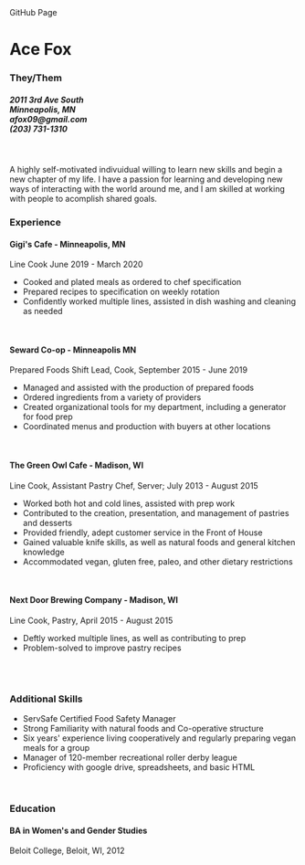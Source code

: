 <html>
<head>
GitHub Page
<link rel= "stylesheet" href="style.css"/>
</Head>
<body>
<h1> Ace Fox </h1>
  <h3>They/Them</h3>
<h5>2011 3rd Ave South
<br>Minneapolis, MN 
<br>
afox09@gmail.com <br>
(203) 731-1310</h5>
<br>
<p>A highly self-motivated indivuidual willing to learn new skills and begin a new chapter of my life.
I have a passion for learning and developing new ways of interacting with the world around me, and I am skilled at working with people to acomplish shared goals. 
  <br>
  <h3>
    Experience
  </h3>
  <h4>Gigi's Cafe - Minneapolis, MN</h4>
  <p>Line Cook June 2019 - March 2020
 <ul>
   <li>Cooked and plated meals as ordered to chef specification</li>
   <li>Prepared recipes to specification on weekly rotation</li>
   <li>Confidently worked multiple lines, assisted in dish washing and cleaning as needed</li>
  </ul>  
  <br>
  <h4>Seward Co-op - Minneapolis MN</h4>
  <p>Prepared Foods Shift Lead, Cook, September 2015 - June 2019
 <ul>
  <li>Managed and assisted with the production of prepared foods</li>
  <li>Ordered ingredients from a variety of providers</li>
  <li>Created organizational tools for my department, including a generator for food prep</li>
  <li>Coordinated menus and production with buyers at other locations</li>
  </ul>
  <br>
  <h4>The Green Owl Cafe -  Madison, WI </h4>
  <p>Line Cook, Assistant Pastry Chef,  Server;  July 2013 - August 2015
  <ul>
  <li>Worked both hot and cold lines, assisted with prep work</li>
  <li>Contributed to the creation, presentation, and management of pastries and desserts</li>
  <li>Provided friendly, adept customer service in the Front of House</li>
  <li>Gained valuable knife skills, as well as natural foods and general kitchen knowledge</li>
  <li>Accommodated vegan, gluten free, paleo, and other dietary restrictions</li>
  </ul>
  <br>
  <h4>Next Door Brewing Company - Madison, WI</h4>
  <p>Line Cook, Pastry, April 2015 - August 2015
<ul>
<li>Deftly worked multiple lines, as well as contributing to prep</li>
<li>Problem-solved to improve pastry recipes</li>
</ul>
<br>
  <br>
<h3>
Additional Skills
</h3>
<ul>
<li>ServSafe Certified Food Safety Manager</li>
<li>Strong Familiarity with natural foods and Co-operative structure</li>
<li>Six years' experience living cooperatively and regularly preparing vegan meals for a group</li>
<li>Manager of 120-member recreational roller derby league</li>
<li>Proficiency with google drive, spreadsheets, and basic HTML</li>
</ul>
<br>
<h3>
Education
</h3>
<h4>
BA in Women's and Gender Studies
</h4>
<p>
Beloit College, Beloit, WI, 2012
